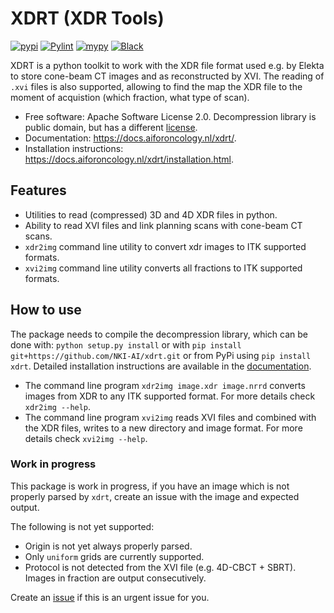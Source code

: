# XDRT (XDR Tools)

[![pypi](https://img.shields.io/pypi/v/xdrt.svg)](https://pypi.python.org/pypi/xdrt)
[![Pylint](https://github.com/NKI-AI/xdrt/actions/workflows/pylint.yml/badge.svg)](https://github.com/NKI-AI/xdrt/actions/workflows/pylint.yml)
[![mypy](https://github.com/NKI-AI/xdrt/actions/workflows/mypy.yml/badge.svg)](https://github.com/NKI-AI/xdrt/actions/workflows/mypy.yml)
[![Black](https://github.com/NKI-AI/xdrt/actions/workflows/black.yml/badge.svg)](https://github.com/NKI-AI/xdrt/actions/workflows/black.yml)

XDRT is a python toolkit to work with the XDR file format used e.g. by Elekta to store cone-beam CT images and as reconstructed by XVI.
The reading of `.xvi` files is also supported, allowing to find the map the XDR file to the moment of acquistion
(which fraction, what type of scan).


* Free software: Apache Software License 2.0. Decompression library is public domain, but has a different
[license](xdrt/lib/nki_decompression/LICENSE).
* Documentation: https://docs.aiforoncology.nl/xdrt/.
* Installation instructions: https://docs.aiforoncology.nl/xdrt/installation.html.


## Features
* Utilities to read (compressed) 3D and 4D XDR files in python.
* Ability to read XVI files and link planning scans with cone-beam CT scans.
* `xdr2img` command line utility to convert xdr images to ITK supported formats.
* `xvi2img` command line utility converts all fractions to ITK supported formats.

## How to use
The package needs to compile the decompression library, which can be done with:
`python setup.py install` or with `pip install git+https://github.com/NKI-AI/xdrt.git`
or from PyPi using `pip install xdrt`. Detailed installation instructions are available in 
the [documentation](https://docs.aiforoncology.nl/xdrt/installation.html).

* The command line program `xdr2img image.xdr image.nrrd` converts images from XDR
to any ITK supported format. For more details check `xdr2img --help`.
* The command line program `xvi2img` reads XVI files and combined with the XDR files, writes
to a new directory and image format. For more details check `xvi2img --help`.


### Work in progress
This package is work in progress, if you have an image which is not properly parsed
by `xdrt`, create an issue with the image and expected output.

The following is not yet supported:

* Origin is not yet always properly parsed.
* Only `uniform` grids are currently supported.
* Protocol is not detected from the XVI file (e.g. 4D-CBCT + SBRT). Images in fraction are output consecutively.

Create an [issue](https://github.com/NKI-AI/xdrt/issues) if this is an urgent issue for you.
